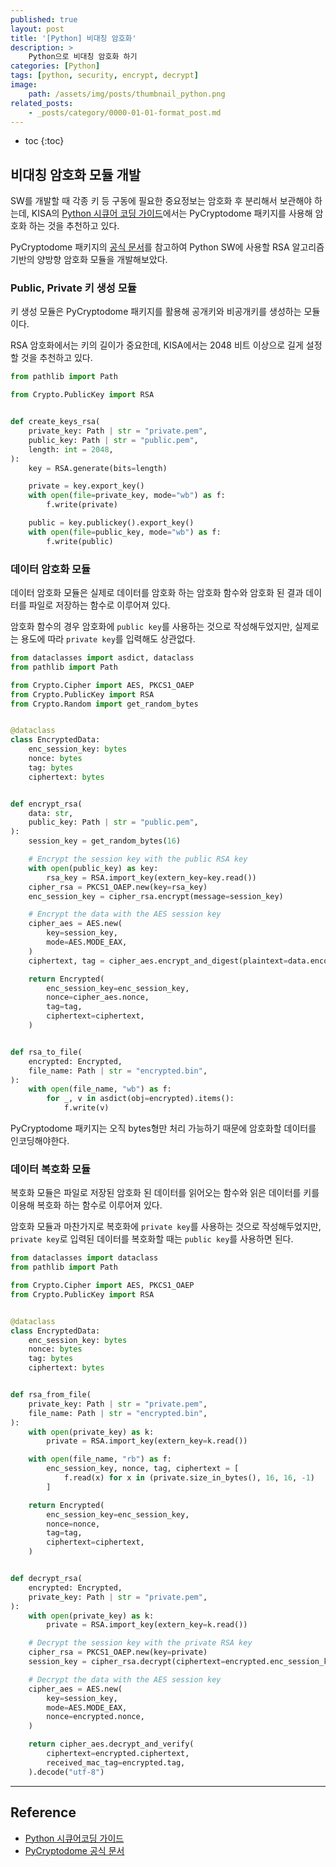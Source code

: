 ```yaml
---
published: true
layout: post
title: '[Python] 비대칭 암호화'
description: >
    Python으로 비대칭 암호화 하기
categories: [Python]
tags: [python, security, encrypt, decrypt]
image:
    path: /assets/img/posts/thumbnail_python.png
related_posts:
    - _posts/category/0000-01-01-format_post.md
---
```

* toc
{:toc}

## 비대칭 암호화 모듈 개발

SW를 개발할 때 각종 키 등 구동에 필요한 중요정보는 암호화 후 분리해서 보관해야 하는데, KISA의 [Python 시큐어 코딩 가이드](https://www.kisa.or.kr/2060204/form?postSeq=13&lang_type=KO)에서는 PyCryptodome 패키지를 사용해 암호화 하는 것을 추천하고 있다.  

PyCryptodome 패키지의 [공식 문서](https://www.pycryptodome.org/src/examples)를 참고하여 Python SW에 사용할 RSA 알고리즘 기반의 양방향 암호화 모듈을 개발해보았다.  

### Public, Private 키 생성 모듈

키 생성 모듈은 PyCryptodome 패키지를 활용해 공개키와 비공개키를 생성하는 모듈이다.  

RSA 암호화에서는 키의 길이가 중요한데, KISA에서는 2048 비트 이상으로 길게 설정할 것을 추천하고 있다.  

```python
from pathlib import Path

from Crypto.PublicKey import RSA


def create_keys_rsa(
    private_key: Path | str = "private.pem",
    public_key: Path | str = "public.pem",
    length: int = 2048,
):
    key = RSA.generate(bits=length)

    private = key.export_key()
    with open(file=private_key, mode="wb") as f:
        f.write(private)

    public = key.publickey().export_key()
    with open(file=public_key, mode="wb") as f:
        f.write(public)
```

### 데이터 암호화 모듈

데이터 암호화 모듈은 실제로 데이터를 암호화 하는 암호화 함수와 암호화 된 결과 데이터를 파일로 저장하는 함수로 이루어져 있다.  

암호화 함수의 경우 암호화에 `public key`를 사용하는 것으로 작성해두었지만, 실제로는 용도에 따라 `private key`를 입력해도 상관없다.  

```python
from dataclasses import asdict, dataclass
from pathlib import Path

from Crypto.Cipher import AES, PKCS1_OAEP
from Crypto.PublicKey import RSA
from Crypto.Random import get_random_bytes


@dataclass
class EncryptedData:
    enc_session_key: bytes
    nonce: bytes
    tag: bytes
    ciphertext: bytes


def encrypt_rsa(
    data: str,
    public_key: Path | str = "public.pem",
):
    session_key = get_random_bytes(16)

    # Encrypt the session key with the public RSA key
    with open(public_key) as key:
        rsa_key = RSA.import_key(extern_key=key.read())
    cipher_rsa = PKCS1_OAEP.new(key=rsa_key)
    enc_session_key = cipher_rsa.encrypt(message=session_key)

    # Encrypt the data with the AES session key
    cipher_aes = AES.new(
        key=session_key,
        mode=AES.MODE_EAX,
    )
    ciphertext, tag = cipher_aes.encrypt_and_digest(plaintext=data.encode("utf-8"))

    return Encrypted(
        enc_session_key=enc_session_key,
        nonce=cipher_aes.nonce,
        tag=tag,
        ciphertext=ciphertext,
    )


def rsa_to_file(
    encrypted: Encrypted,
    file_name: Path | str = "encrypted.bin",
):
    with open(file_name, "wb") as f:
        for _, v in asdict(obj=encrypted).items():
            f.write(v)
```

PyCryptodome 패키지는 오직 bytes형만 처리 가능하기 때문에 암호화할 데이터를 인코딩해야한다.  

### 데이터 복호화 모듈

복호화 모듈은 파일로 저장된 암호화 된 데이터를 읽어오는 함수와 읽은 데이터를 키를 이용해 복호화 하는 함수로 이루어져 있다.  

암호화 모듈과 마찬가지로 복호화에 `private key`를 사용하는 것으로 작성해두었지만, `private key`로 입력된 데이터를 복호화할 때는 `public key`를 사용하면 된다.  

```python
from dataclasses import dataclass
from pathlib import Path

from Crypto.Cipher import AES, PKCS1_OAEP
from Crypto.PublicKey import RSA


@dataclass
class EncryptedData:
    enc_session_key: bytes
    nonce: bytes
    tag: bytes
    ciphertext: bytes


def rsa_from_file(
    private_key: Path | str = "private.pem",
    file_name: Path | str = "encrypted.bin",
):
    with open(private_key) as k:
        private = RSA.import_key(extern_key=k.read())

    with open(file_name, "rb") as f:
        enc_session_key, nonce, tag, ciphertext = [
            f.read(x) for x in (private.size_in_bytes(), 16, 16, -1)
        ]

    return Encrypted(
        enc_session_key=enc_session_key,
        nonce=nonce,
        tag=tag,
        ciphertext=ciphertext,
    )


def decrypt_rsa(
    encrypted: Encrypted,
    private_key: Path | str = "private.pem",
):
    with open(private_key) as k:
        private = RSA.import_key(extern_key=k.read())

    # Decrypt the session key with the private RSA key
    cipher_rsa = PKCS1_OAEP.new(key=private)
    session_key = cipher_rsa.decrypt(ciphertext=encrypted.enc_session_key)

    # Decrypt the data with the AES session key
    cipher_aes = AES.new(
        key=session_key,
        mode=AES.MODE_EAX,
        nonce=encrypted.nonce,
    )

    return cipher_aes.decrypt_and_verify(
        ciphertext=encrypted.ciphertext,
        received_mac_tag=encrypted.tag,
    ).decode("utf-8")
```

---
## Reference
- [Python 시큐어코딩 가이드](https://www.kisa.or.kr/2060204/form?postSeq=13&lang_type=KO)
- [PyCryptodome 공식 문서](https://www.pycryptodome.org/src/examples#generate-public-key-and-private-key)
